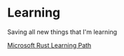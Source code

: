 # Learning
Saving all new things that I'm learning

[Microsoft Rust Learning Path](https://github.com/justinogt/learning/tree/main/microsoft-rust-learning-path)

